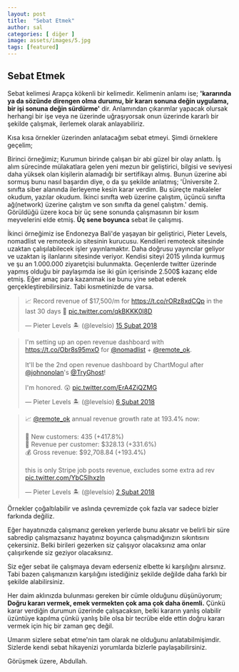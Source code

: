 ```yaml
---
layout: post
title:  "Sebat Etmek"
author: sal
categories: [ diğer ]
image: assets/images/5.jpg
tags: [featured]
---
```


## Sebat Etmek

Sebat kelimesi Arapça kökenli bir kelimedir. Kelimenin anlamı ise; **'kararında ya da sözünde direngen olma durumu, bir kararı sonuna değin uygulama, bir işi sonuna değin sürdürme'** dir. Anlamından çıkarımlar yapacak olursak herhangi bir işe veya ne üzerinde uğraşıyorsak onun üzerinde kararlı bir şekilde çalışmak, ilerlemek olarak anlayabiliriz.

Kısa kısa örnekler üzerinden anlatacağım sebat etmeyi. Şimdi örneklere geçelim;

Birinci örneğimiz; Kurumun birinde çalışan bir abi güzel bir olay anlattı. İş alım sürecinde mülakatlara gelen yeni mezun bir geliştirici, bilgisi ve seviyesi daha yüksek olan kişilerin alamadığı bir sertifikayı almış. Bunun üzerine abi sormuş bunu nasıl başardın diye, o da şu şekilde anlatmış; 'Üniversite 2. sınıfta siber alanında ilerleyeme kesin karar verdim. Bu süreçte makaleler okudum, yazılar okudum. İkinci sınıfta web üzerine çalıştım, üçüncü sınıfta ağ(network) üzerine çalıştım ve son sınıfta da genel çalıştım.' demiş. Görüldüğü üzere koca bir üç sene sonunda çalışmasının bir kısım meyvelerini elde etmiş. **Üç sene boyunca** sebat ile çalışmış.

İkinci örneğimiz ise Endonezya Bali'de yaşayan bir geliştirici, Pieter Levels, nomadlist ve remoteok.io sitesinin kurucusu. Kendileri remoteok sitesinde uzaktan çalışılabilecek işler yayınlamaktır. Daha doğrusu yayıncılar geliyor ve uzaktan iş ilanlarını sitesinde veriyor. Kendisi siteyi 2015 yılında kurmuş ve şu an 1.000.000 ziyaretçisi bulunmakta. Geçenlerde twitter üzerinde yapmış olduğu bir paylaşımda ise iki gün içerisinde 2.500$ kazanç elde etmiş. Eğer amaç para kazanmak ise bunu yine sebat ederek gerçekleştirebilirsiniz. Tabi kısmetinizde de varsa.


<blockquote class="twitter-tweet" data-lang="tr"><p lang="en" dir="ltr">📈 Record revenue of $17,500/m for <a href="https://t.co/rORz8xdCQp">https://t.co/rORz8xdCQp</a> in the last 30 days 💃 <a href="https://t.co/qkBKKK0l8D">pic.twitter.com/qkBKKK0l8D</a></p>&mdash; Pieter Levels 🏝 (@levelsio) <a href="https://twitter.com/levelsio/status/964067751437377538?ref_src=twsrc%5Etfw">15 Şubat 2018</a></blockquote>
<script async src="https://platform.twitter.com/widgets.js" charset="utf-8"></script>

<blockquote class="twitter-tweet" data-lang="tr"><p lang="en" dir="ltr">I&#39;m setting up an open revenue dashboard with <a href="https://t.co/Obr8s95mxO">https://t.co/Obr8s95mxO</a> for <a href="https://twitter.com/NomadList?ref_src=twsrc%5Etfw">@nomadlist</a> + <a href="https://twitter.com/remote_ok?ref_src=twsrc%5Etfw">@remote_ok</a>.<br><br>It&#39;ll be the 2nd open revenue dashboard by ChartMogul after <a href="https://twitter.com/JohnONolan?ref_src=twsrc%5Etfw">@johnonolan</a>&#39;s <a href="https://twitter.com/TryGhost?ref_src=twsrc%5Etfw">@TryGhost</a>!<br><br>I&#39;m honored. 😲 <a href="https://t.co/ErA4ZiQZMG">pic.twitter.com/ErA4ZiQZMG</a></p>&mdash; Pieter Levels 🏝 (@levelsio) <a href="https://twitter.com/levelsio/status/960839279936135168?ref_src=twsrc%5Etfw">6 Şubat 2018</a></blockquote>
<script async src="https://platform.twitter.com/widgets.js" charset="utf-8"></script>

<blockquote class="twitter-tweet" data-lang="tr"><p lang="en" dir="ltr">📈 <a href="https://twitter.com/remote_ok?ref_src=twsrc%5Etfw">@remote_ok</a> annual revenue growth rate at 193.4% now:<br><br>👋 New customers: 435 (+417.8%)<br>💸 Revenue per customer: $328.13 (+331.6%)<br>💰 Gross revenue: $92,708.84 (+193.4%)<br><br>
this is only Stripe job posts revenue, excludes some extra ad rev <a href="https://t.co/YbC5Ihxzln">pic.twitter.com/YbC5Ihxzln</a></p>&mdash; Pieter Levels 🏝 (@levelsio) <a href="https://twitter.com/levelsio/status/959460965925335044?ref_src=twsrc%5Etfw">2 Şubat 2018</a></blockquote>
<script async src="https://platform.twitter.com/widgets.js" charset="utf-8"></script>

Örnekler çoğaltılabilir ve aslında çevremizde çok fazla var sadece bizler farkında değiliz.

Eğer hayatınızda çalışmanız gereken yerlerde bunu aksatır ve belirli bir süre sabredip çalışmazsanız hayatınız boyunca çalışmadığınızın sıkıntısını çekersiniz. Belki birileri gezerken siz çalışıyor olacaksınız ama onlar çalışırkende siz geziyor olacaksınız.

Siz eğer sebat ile çalışmaya devam ederseniz elbette ki karşılığını alırsınız. Tabi bazen çalışmanızın karşılığını istediğiniz şekilde değilde daha farklı bir şekilde alabilirsiniz.

Her daim aklınızda bulunması gereken bir cümle olduğunu düşünüyorum; **Doğru kararı vermek, emek vermekten çok ama çok daha önemli.** Çünkü karar verdiğin durumun üzerinde çalışacaksın, belki kararın yanlış olabilir üzüntüye kapılma çünkü yanlış bile olsa bir tecrübe elde ettin doğru kararı vermek için hiç bir zaman geç değil.

Umarım sizlere sebat etme'nin tam olarak ne olduğunu anlatabilmişimdir. Sizlerde kendi sebat hikayenizi yorumlarda bizlerle paylaşabilirsiniz.

Görüşmek üzere,
Abdullah.
